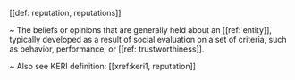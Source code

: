 [[def: reputation, reputations]]

~ The beliefs or opinions that are generally held about an [[ref: entity]], typically developed as a result of social evaluation on a set of criteria, such as behavior, performance, or [[ref: trustworthiness]].

~ Also see KERI definition: [[xref:keri1, reputation]]
